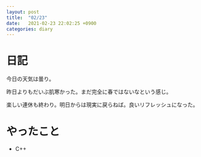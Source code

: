 ```yaml
---
layout: post
title:  "02/23"
date:   2021-02-23 22:02:25 +0900
categories: diary
---
```

# 日記

今日の天気は曇り。

昨日よりもだいぶ肌寒かった。まだ完全に春ではないなという感じ。

楽しい連休も終わり。明日からは現実に戻らねば。良いリフレッシュになった。

# やったこと

- C++